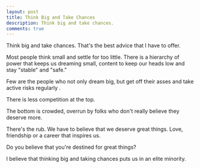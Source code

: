 ```yaml
---
layout: post
title: Think Big and Take Chances
description: Think big and take chances.
comments: true
---
```

Think big and take chances.  That's the best advice that I have to offer.

Most people think small and settle for too little.  There is a hierarchy of power that keeps us dreaming small, content to keep our heads low and stay "stable" and "safe."

Few are the people who not only dream big, but get off their asses and take active risks regularly .

There is less competition at the top.

The bottom is crowded, overrun by folks who don't really believe they deserve more.

There's the rub.  We have to believe that we deserve great things.  Love, friendship or a career that inspires us.

Do you believe that you're destined for great things?

I believe that thinking big and taking chances puts us in an elite minority.
